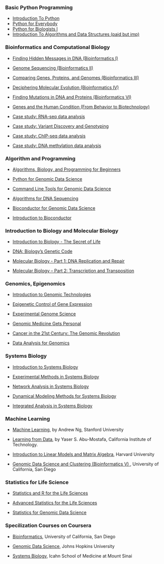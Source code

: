 ### Basic Python Programming
- [Introduction To Python](https://www.programiz.com/python-programming)
- [Python for Everybody](https://www.py4e.com/)
- [Python for Biologists I](https://pythonforbiologists.org/)
- [Introduction To Algorithms and Data Structures (paid but imp)](https://www.coursera.org/specializations/data-structures-algorithms)


### Bioinformatics and Computational Biology

- [Finding Hidden Messages in DNA (Bioinformatics I) ](https://www.coursera.org/course/hiddenmessages)

- [Genome Sequencing (Bioinformatics II) ](https://www.coursera.org/course/assembly)

- [Comparing Genes, Proteins, and Genomes (Bioinformatics III) ](https://www.coursera.org/course/comparinggenomes)

- [Deciphering Molecular Evolution (Bioinformatics IV) ](https://www.coursera.org/course/molecularevolution)

- [Finding Mutations in DNA and Proteins (Bioinformatics VI) ](https://www.coursera.org/course/mutations)

- [Genes and the Human Condition (From Behavior to Biotechnology)](https://www.coursera.org/course/genes)

- [Case study: RNA-seq data analysis](https://www.edx.org/course/case-study-rna-seq-data-analysis-harvardx-ph525-5x)

- [Case study: Variant Discovery and Genotyping](https://www.edx.org/course/case-study-variant-discovery-genotyping-harvardx-ph525-6x)

- [Case study: ChIP-seq data analysis](https://www.edx.org/course/case-study-chip-seq-data-analysis-harvardx-ph525-7x)

- [Case study: DNA methylation data analysis](https://www.edx.org/course/case-study-dna-methylation-data-analysis-harvardx-ph525-8x)

### Algorithm and Programming
- [Algorithms, Biology, and Programming for Beginners](https://www.coursera.org/course/algobioprogramming)

- [Python for Genomic Data Science ](https://www.coursera.org/course/genpython)

- [Command Line Tools for Genomic Data Science ](https://www.coursera.org/course/gencommand)

- [Algorithms for DNA Sequencing ](https://www.coursera.org/course/ads1)

- [Bioconductor for Genomic Data Science ](https://www.coursera.org/course/genbioconductor)

- [Introduction to Bioconductor](https://www.edx.org/course/introduction-bioconductor-harvardx-ph525-4x)

### Introduction to Biology and Molecular Biology
- [Introduction to Biology - The Secret of Life](https://www.edx.org/course/introduction-biology-secret-life-mitx-7-00x-2)

- [DNA: Biology’s Genetic Code](https://www.edx.org/course/dna-biologys-genetic-code-ricex-bioc300-2x)

- [Molecular Biology - Part 1: DNA Replication and Repair](https://www.edx.org/course/molecular-biology-part-1-dna-replication-mitx-7-28-1x1)

- [Molecular Biology – Part 2: Transcription and Transposition](https://www.edx.org/course/molecular-biology-part-2-transcription-mitx-7-28-2x)

### Genomics, Epigenomics
- [Introduction to Genomic Technologies ](https://www.coursera.org/course/genintro)

- [Epigenetic Control of Gene Expression](https://www.coursera.org/course/epigenetics)

- [Experimental Genome Science](https://www.coursera.org/course/genomescience)

- [Genomic Medicine Gets Personal](https://www.edx.org/course/georgetownx/georgetownx-medx202-01-genomic-medicine-837)

- [Cancer in the 21st Century: The Genomic Revolution](https://www.futurelearn.com/courses/cancer-and-the-genomic-revolution)

- [Data Analysis for Genomics](https://www.edx.org/course/harvardx/harvardx-ph525x-data-analysis-genomics-1401)

### Systems Biology

- [Introduction to Systems Biology](https://www.coursera.org/course/sysbio)

- [Experimental Methods in Systems Biology ](https://www.coursera.org/course/expmethods)

- [Network Analysis in Systems Biology](https://www.coursera.org/course/netsysbio)

- [Dynamical Modeling Methods for Systems Biology ](https://www.coursera.org/course/dynamicalmodeling)

- [Integrated Analysis in Systems Biology ](https://www.coursera.org/course/integratedanalysis)


### Machine Learning
- [Machine Learning](https://www.coursera.org/learn/machine-learning), by Andrew Ng, Stanford University

- [Learning from Data](https://work.caltech.edu/telecourse.html), by Yaser S. Abu-Mostafa, California Institute of Technology.

- [Introduction to Linear Models and Matrix Algebra](https://www.edx.org/course/introduction-linear-models-matrix-harvardx-ph525-2x), Harvard University

- [Genomic Data Science and Clustering (Bioinformatics V) ](https://www.coursera.org/course/clustering), University of California, San Diego


### Statistics for Life Science
- [Statistics and R for the Life Sciences](https://www.edx.org/course/statistics-r-life-sciences-harvardx-ph525-1x)

- [Advanced Statistics for the Life Sciences](https://www.edx.org/course/advanced-statistics-life-sciences-harvardx-ph525-3x)

- [Statistics for Genomic Data Science ](https://www.coursera.org/course/genstats)

### Specilization Courses on Coursera
- [Bioinformatics](https://www.coursera.org/specialization/bioinformatics/34), University of California, San Diego

- [Genomic Data Science](https://www.coursera.org/specialization/genomics/41), Johns Hopkins University

- [Systems Biology](https://www.coursera.org/specialization/systemsbiology/6), Icahn School of Medicine at Mount Sinai
